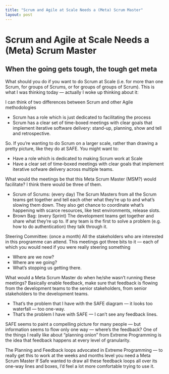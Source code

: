 ```yaml
---
title: "Scrum and Agile at Scale Needs a (Meta) Scrum Master"
layout: post
---
```


# Scrum and Agile at Scale Needs a (Meta) Scrum Master

## When the going gets tough, the tough get meta

What should you do if you want to do Scrum at Scale (i.e. for more than one Scrum, for groups of Scrums, or for groups of groups of Scrum). This is what I was thinking today — actually I woke up thinking about it:

I can think of two differences between Scrum and other Agile methodologies
* Scrum has a role which is just dedicated to facilitating the process
* Scrum has a clear set of time-boxed meetings with clear goals that implement iterative software delivery: stand-up, planning, show and tell and retrospective.

So. If you’re wanting to do Scrum on a larger scale, rather than drawing a pretty picture, like they do at SAFE. You might want to:
* Have a role which is dedicated to making Scrum work at Scale
* Have a clear set of time-boxed meetings with clear goals that implement iterative sofware delivery across multiple teams.

What would the meetings be that this Meta Scrum Master (MSM?) would facilitate? I think there would be three of them.

* Scrum of Scrums: (every day) The Scrum Masters from all the Scrum teams get together and tell each other what they’re up to and what’s slowing them down. They also get chance to coordinate what’s happening with scarce resources, like test environments, release slots.
* Brown Bag: (every Sprint) The development teams get together and share what they’re up to. If any team is the first to solve a problem (e.g. how to do authentication) they talk through it.

Steering Committee: (once a month) All the stakeholders who are interested in this programme can attend. This meetings got three bits to it — each of which you would need if you were really steering something
* Where are we now?
* Where are we going?
* What’s stopping us getting there.

What would a Meta Scrum Master do when he/she wasn’t running these meetings? Basically enable feedback, make sure that feedback is flowing from the development teams to the senior stakeholders, from senior stakeholders to the development teams.
* That’s the problem that I have with the SAFE diagram — it looks too waterfall — too one-way.
* That’s the problem I have with SAFE — I can’t see any feedback lines.

SAFE seems to paint a compelling picture for many people — but information seems to flow only one way — where’s the feedback?
One of the things I really like about “planning onion” from Extreme Programming is the idea that feedback happens at every level of granularity.

The Planning and Feedback loops advocated in Extreme Programming — to really get this to work at the weeks and months level you need a Meta Scrum Master
If Safe wanted to draw all these feedback loops all over its one-way lines and boxes, I’d feel a lot more comfortable trying to use it.
